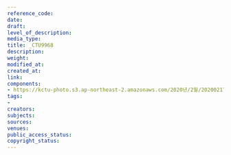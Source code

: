 ```yaml
---
reference_code: 
date: 
draft: 
level_of_description: 
media_type: 
title: _CTU9968
description: 
weight: 
modified_at: 
created_at: 
link: 
components:
- https://kctu-photo.s3.ap-northeast-2.amazonaws.com/2020년/2월/20200217_제70차+민주노총+정기대의원대회/_CTU9968.jpg
tags:
- 
creators: 
subjects: 
sources: 
venues: 
public_access_status: 
copyright_status: 
---
```

